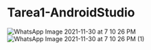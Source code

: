 # Tarea1-AndroidStudio
![WhatsApp Image 2021-11-30 at 7 10 26 PM](https://user-images.githubusercontent.com/95297941/144105864-41c4905d-8ff0-465d-8eed-65c0a7893cb9.jpeg)
![WhatsApp Image 2021-11-30 at 7 10 26 PM (1)](https://user-images.githubusercontent.com/95297941/144105873-77dc3238-131e-4137-8856-50e4d73f56d0.jpeg)
